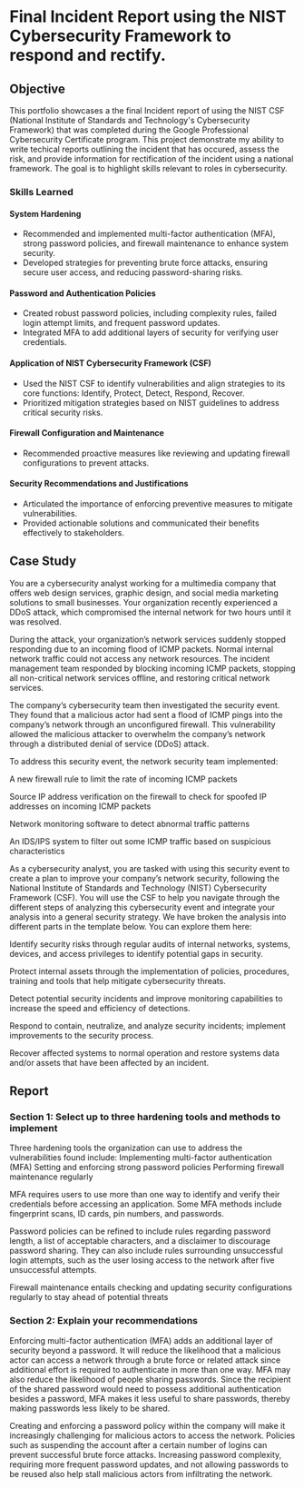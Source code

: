# Final Incident Report using the NIST Cybersecurity Framework to respond and rectify.

## Objective

This portfolio showcases a the final Incident report of using the NIST CSF (National Institute of Standards and Technology's Cybersecurity Framework) that was completed during the Google Professional Cybersecurity Certificate program. This project demonstrate my ability to write techical reports outlining the incident that has occured, assess the risk, and provide information for rectification of the incident using a national framework. The goal is to highlight skills relevant to roles in cybersecurity.

### Skills Learned

#### System Hardening

- Recommended and implemented multi-factor authentication (MFA), strong password policies, and firewall maintenance to enhance system security.
- Developed strategies for preventing brute force attacks, ensuring secure user access, and reducing password-sharing risks.
  
#### Password and Authentication Policies

- Created robust password policies, including complexity rules, failed login attempt limits, and frequent password updates.
- Integrated MFA to add additional layers of security for verifying user credentials.
  
#### Application of NIST Cybersecurity Framework (CSF)

- Used the NIST CSF to identify vulnerabilities and align strategies to its core functions: Identify, Protect, Detect, Respond, Recover.
- Prioritized mitigation strategies based on NIST guidelines to address critical security risks.
  
#### Firewall Configuration and Maintenance

- Recommended proactive measures like reviewing and updating firewall configurations to prevent attacks.
  
#### Security Recommendations and Justifications

- Articulated the importance of enforcing preventive measures to mitigate vulnerabilities.
- Provided actionable solutions and communicated their benefits effectively to stakeholders.


## Case Study

You are a cybersecurity analyst working for a multimedia company that offers web design services, graphic design, and social media marketing solutions to small businesses. Your organization recently experienced a DDoS attack, which compromised the internal network for two hours until it was resolved.

During the attack, your organization’s network services suddenly stopped responding due to an incoming flood of ICMP packets. Normal internal network traffic could not access any network resources. The incident management team responded by blocking incoming ICMP packets, stopping all non-critical network services offline, and restoring critical network services. 

The company’s cybersecurity team then investigated the security event. They found that a malicious actor had sent a flood of ICMP pings into the company’s network through an unconfigured firewall. This vulnerability allowed the malicious attacker to overwhelm the company’s network through a distributed denial of service (DDoS) attack. 

To address this security event, the network security team implemented: 

A new firewall rule to limit the rate of incoming ICMP packets

Source IP address verification on the firewall to check for spoofed IP addresses on incoming ICMP packets

Network monitoring software to detect abnormal traffic patterns

An IDS/IPS system to filter out some ICMP traffic based on suspicious characteristics

As a cybersecurity analyst, you are tasked with using this security event to create a plan to improve your company’s network security, following the National Institute of Standards and Technology (NIST) Cybersecurity Framework (CSF). You will use the CSF to help you navigate through the different steps of analyzing this cybersecurity event and integrate your analysis into a general security strategy. We have broken the analysis into different parts in the template below. You can explore them here:

Identify security risks through regular audits of internal networks, systems, devices, and access privileges to identify potential gaps in security. 

Protect internal assets through the implementation of policies, procedures, training and tools that help mitigate cybersecurity threats. 

Detect potential security incidents and improve monitoring capabilities to increase the speed and efficiency of detections. 

Respond to contain, neutralize, and analyze security incidents; implement improvements to the security process. 

Recover affected systems to normal operation and restore systems data and/or assets that have been affected by an incident. 

## Report

### Section 1: Select up to three hardening tools and methods to implement

Three hardening tools the organization can use to address the vulnerabilities found include: 
Implementing multi-factor authentication (MFA)
Setting and enforcing strong password policies
Performing firewall maintenance regularly

MFA requires users to use more than one way to identify and verify their credentials before accessing an application. Some MFA methods include fingerprint scans, ID cards, pin numbers, and passwords. 

Password policies can be refined to include rules regarding password length, a list of acceptable characters, and a disclaimer to discourage password sharing. They can also include rules surrounding unsuccessful login attempts, such as the user losing access to the network after five unsuccessful attempts. 

Firewall maintenance entails checking and updating security configurations regularly to stay ahead of potential threats

### Section 2: Explain your recommendations

Enforcing multi-factor authentication (MFA) adds an additional layer of security beyond a password. It will reduce the likelihood that a malicious actor can access a network through a brute force or related attack since additional effort is required to authenticate in more than one way. MFA may also reduce the likelihood of people sharing passwords. Since the recipient of the shared password would need to possess additional authentication besides a password, MFA makes it less useful to share passwords, thereby making passwords less likely to be shared.

Creating and enforcing a password policy within the company will make it increasingly challenging for malicious actors to access the network. Policies such as suspending the account after a certain number of logins can prevent successful brute force attacks. Increasing password complexity, requiring more frequent password updates, and not allowing passwords to be reused also help stall malicious actors from infiltrating the network. 






